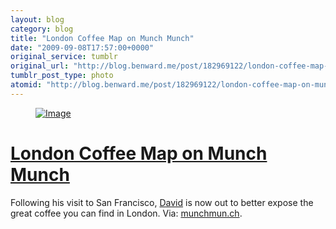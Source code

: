 ```yaml
---
layout: blog
category: blog
title: "London Coffee Map on Munch Munch"
date: "2009-09-08T17:57:00+0000"
original_service: tumblr
original_url: "http://blog.benward.me/post/182969122/london-coffee-map-on-munch-munch-following-his"
tumblr_post_type: photo
atomid: "http://blog.benward.me/post/182969122/london-coffee-map-on-munch-munch-following-his"
---
```

<figure class="photo">
  <a href="http://munchmun.ch/2009/09/london-coffee-map/"><img src="http://benward.me/res/tumblr/media/182969122/0.jpg" alt="Image"></a>
</figure>

# <a href="http://munchmun.ch/2009/09/london-coffee-map/">London Coffee Map on Munch Munch</a>

Following his visit to San Francisco, [David](http://dsingleton.co.uk) is now out to better expose the great coffee you can find in London.
Via: [munchmun.ch](http://munchmun.ch/2009/09/london-coffee-map/).